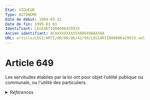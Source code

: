 ```yaml
---
État: VIGUEUR
Type: AUTONOME
Date de début: 1804-03-21
Date de fin: 2999-01-01
Identifiant: LEGIARTI000006429933
Ancien identifiant: ACAXXXXXXXX5X00649AAXXAA
URL: article/LEGI/ARTI/00/00/06/42/99/LEGIARTI000006429933.xml
---
```


<h1>Article 649</h1>

Les servitudes établies par la loi ont pour objet l'utilité publique ou
communale, ou l'utilité des particuliers.


<details>
  <summary><em>Références</em></summary>

  <h2>Références faites par l'article</h2>
  
  <ul>
    <li>
      CODIFICATION source Loi 1804-01-31
    </li>
    <li>
      CREATION source Loi 1804-01-31 promulguée le 10 février 1804
    </li>
  </ul>
</details>
